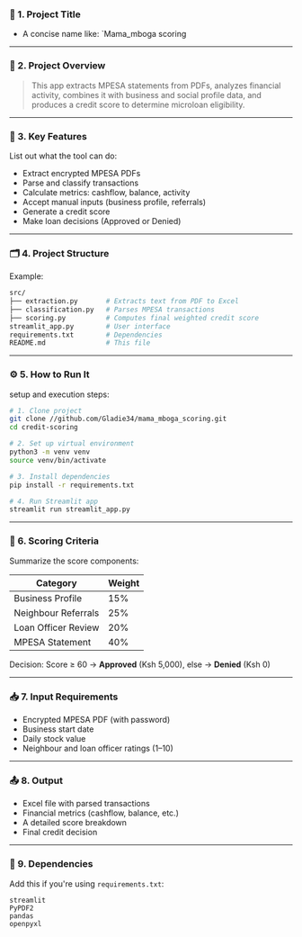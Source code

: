 

### 🧾 1. **Project Title**

* A concise name like:
  `Mama_mboga scoring

---

### 📄 2. **Project Overview**



> This app extracts MPESA statements from PDFs, analyzes financial activity, combines it with business and social profile data, and produces a credit score to determine microloan eligibility.

---

### 🧠 3. **Key Features**

List out what the tool can do:

* Extract encrypted MPESA PDFs
* Parse and classify transactions
* Calculate metrics: cashflow, balance, activity
* Accept manual inputs (business profile, referrals)
* Generate a credit score
* Make loan decisions (Approved or Denied)

---

### 🗂️ 4. **Project Structure**

Example:

```bash
src/
├── extraction.py       # Extracts text from PDF to Excel
├── classification.py   # Parses MPESA transactions
├── scoring.py          # Computes final weighted credit score
streamlit_app.py        # User interface
requirements.txt        # Dependencies
README.md               # This file
```

---

### ⚙️ 5. **How to Run It**

setup and execution steps:

```bash
# 1. Clone project
git clone //github.com/Gladie34/mama_mboga_scoring.git
cd credit-scoring

# 2. Set up virtual environment
python3 -m venv venv
source venv/bin/activate

# 3. Install dependencies
pip install -r requirements.txt

# 4. Run Streamlit app
streamlit run streamlit_app.py
```

---

### 🧮 6. **Scoring Criteria**

Summarize the score components:

| Category            | Weight |
| ------------------- | ------ |
| Business Profile    | 15%    |
| Neighbour Referrals | 25%    |
| Loan Officer Review | 20%    |
| MPESA Statement     | 40%    |

Decision: Score ≥ 60 → **Approved** (Ksh 5,000), else → **Denied** (Ksh 0)

---

### 📥 7. **Input Requirements**

* Encrypted MPESA PDF (with password)
* Business start date
* Daily stock value
* Neighbour and loan officer ratings (1–10)

---

### 📤 8. **Output**

* Excel file with parsed transactions
* Financial metrics (cashflow, balance, etc.)
* A detailed score breakdown
* Final credit decision

---

### 🧾 9. **Dependencies**

Add this if you're using `requirements.txt`:

```
streamlit
PyPDF2
pandas
openpyxl
```
